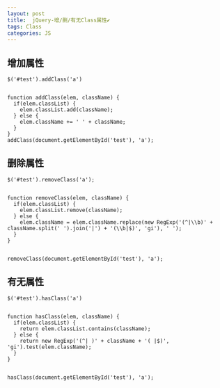 ```yaml
---
layout: post
title:  jQuery-增/删/有无Class属性✔︎
tags: Class
categories: JS
---
```




## 增加属性
	$('#test').addClass('a')

	
	function addClass(elem, className) {
	  if(elem.classList) {
	    elem.classList.add(className);
	  } else {
	    elem.className += ' ' + className;
	  }
	}
	addClass(document.getElementById('test'), 'a');





## 删除属性
	$('#test').removeClass('a');
	

	function removeClass(elem, className) {
	  if(elem.classList) {
	    elem.classList.remove(className);
	  } else {
	    elem.className = elem.className.replace(new RegExp('(^|\\b)' + className.split(' ').join('|') + '(\\b|$)', 'gi'), ' ');
	  }
	}
	

	removeClass(document.getElementById('test'), 'a');



## 有无属性
	$('#test').hasClass('a')
	

	function hasClass(elem, className) {
	  if(elem.classList) {
	    return elem.classList.contains(className);
	  } else {
	    return new RegExp('(^| )' + className + '( |$)', 'gi').test(elem.className);
	  }
	}
	

	hasClass(document.getElementById('test'), 'a');


